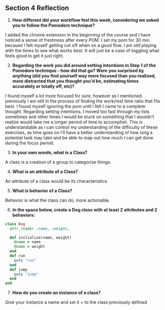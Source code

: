 ## Section 4 Reflection

1. **How different did your workflow feel this week, considering we asked you to follow the Pomodoro technique?**

I added the chrome extension in the beginning of the course and I have noticed a sense of freshness after every POM. I set my pom for 30 min because I felt myself getting cut off when on a good flow. I am still playing with the times to see what works best. It will just be a case of toggling what feels good to get it just right.

2. **Regarding the work you did around setting intentions in Step 1 of the Pomodoro technique - how did that go? Were you surprised by anything (did you find yourself way more focused than you realized, more distracted that you thought you'd be, estimating times accurately or totally off, etc)?**

I found myself a lot more focused for sure, however as I mentioned previously I am still in the process of finding the work/rest time ratio that fits best. I found myself ignoring the pom until I felt I came to a complete thought. Regarding setting intentions, I moved too fast through my lists sometimes and other times I would be stuck on something that I wouldn’t realize would take me a longer period of time to accomplish. This is understandable as i can control my understanding of the difficulty of these exercises, as time goes on I’ll have a better understanding of how long a potential task may take and be able to map out how much I can get done during the focus period.

3. **In your own words, what is a Class?**

A class is a creation of a group to categorize things.

4. **What is an attribute of a Class?**

An attribute of a class would be its characteristics.

5. **What is behavior of a Class?**

Behavior is what the class can do, more actionable.

6. **In the space below, create a Dog class with at least 2 attributes and 2 behaviors:**
```rb
class Dog
  attr_reader :name, :weight,

  def initialize(name, weight)
    @name = name
    @name = weight
  end
  def run
    puts "run"
  end
  def jump
    puts "jump"
  end
end
```
7. **How do you create an instance of a class?**

Give your instance a name and set it = to the class previously defined
